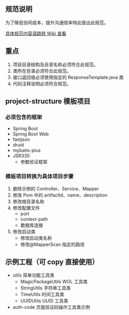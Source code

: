 ## 规范说明

为了降低协同成本，提升沟通效率特此提出此规范。

[具体规范内容请跳转 Wiki 查看](https://github.com/844485538/normalize/wiki)

## 重点

1. 项目目录结构及目录名称必须符合此规范。
2. 类所在目录必须符合此规范。
3. 接口返回值必须使用指定的 ResponseTemplate.java 类
4. 代码注释说明必须符合规范。

## project-structure 模板项目

### 必须包含的框架

- Spring Boot
- Spring Boot Web
- fastjson
- druid
- mybatis-plus
- JSR330
  - 参数验证框架

### 模板项目转换为具体项目步骤

1. 删除示例的 Controller、Service、Mapper
2. 修改 Pom 中的 artifactId、name、description
3. 修改根目录名称
4. 修改配置文件
   - port
   - context-path
   - 数据库连接
5. 修改启动类
   - 修改启动类名称
   - 修改@MapperScan 指定的路径

## 示例工程（可 copy 直接使用）

- utils 简单功能工具类
  - MagicPackageUtils WOL 工具类
  - StringUtils 字符串工具类
  - TimeUtils 时间工具类
  - UUIDUtils UUID 工具类
- auth-code 页面验证码操作工具类示例

